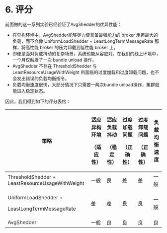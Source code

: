 # 6. 评分

前面做的这一系列实验已经验证了AvgShedder的优异性能：

* 在异构环境中，AvgShedder能够尽力使具备最强能力的 broker 承担最大的负载，而不会像 UniformLoadShedder + LeastLongTermMessageRate 那样，将高性能 broker 的压力卸载到低性能 broker 上。
* 即便是面对负载抖动的复杂场景，系统也能从容应对。在我们的线上环境中，一个月仅触发了一次 bundle unload 操作。
* AvgShedder 不存在 ThresholdShedder 与 LeastResourceUsageWithWeight 所面临的过度加载和过度卸载问题，也不会发出错误的负载均衡指令。
* 负载均衡速度很快，大部分情况下只需要一两次bundle unload操作，集群就能进入稳定状态。

因此，我们得到如下的评分表格：

| 策略                                                          | <p>适应异构环境</p><p>（适应性）</p> | <p>适应负载抖动</p><p>（稳定性）</p> | <p>过度加载问题</p><p>（正确性）</p> | <p>过度卸载问题</p><p>（正确性）</p> | 负载均衡速度 |
| ----------------------------------------------------------- | ------------------------- | ------------------------- | ------------------------- | ------------------------- | ------ |
| ThresholdShedder + LeastResourceUsageWithWeight             | 一般                        | 良                         | 差                         | 差                         | 一般     |
| <p>UniformLoadShedder +</p><p>LeastLongTermMessageRate </p> | 差                         | 差                         | 良                         | 良                         | 一般     |
| AvgShedder                                                  | 一般                        | 良                         | 良                         | 良                         | 良      |

&#x20;

&#x20;



